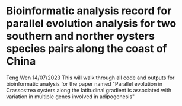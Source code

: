 # Bioinformatic analysis record for parallel evolution analysis for two southern and norther oysters species pairs along the coast of China
Teng Wen 14/07/2023
This will walk through all code and outputs for bioinformatic analysis for the paper named "Parallel evolution in Crassostrea oysters along the latitudinal gradient is associated with variation in multiple genes involved in adipogenesis"
